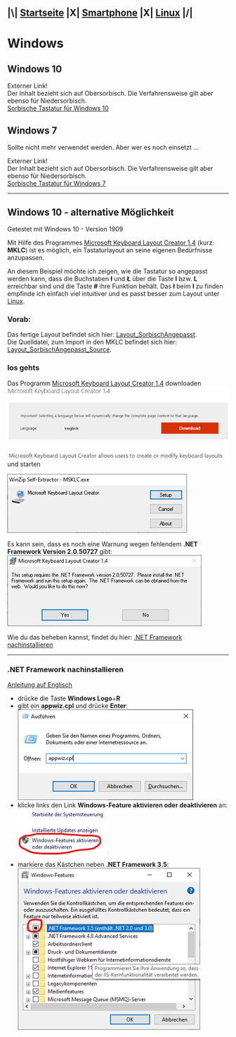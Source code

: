 ## |\\| **[Startseite](README.md)** |X| **[Smartphone](Smartphone.md)** |X| **[Linux](Linux.md)** |/|  

# Windows

## Windows 10

Externer Link!  
Der Inhalt bezieht sich auf Obersorbisch. Die Verfahrensweise gilt aber ebenso für Niedersorbisch.  
[Sorbische Tastatur für Windows 10](https://domizna.org/index.php?id=3187)


## Windows 7

Sollte nicht mehr verwendet werden. Aber wer es noch einsetzt ...

Externer Link!  
Der Inhalt bezieht sich auf Obersorbisch. Die Verfahrensweise gilt aber ebenso für Niedersorbisch.  
[Sorbische Tastatur für Windows 7](https://domizna.org/index.php?id=2046)

---

## Windows 10 - alternative Möglichkeit

Getestet mit Windows 10 - Version 1909  

Mit Hilfe des Programmes [Microsoft Keyboard Layout Creator 1.4](https://www.microsoft.com/en-us/download/details.aspx?id=22339) (kurz: **MKLC**) ist es möglich, ein Tastaturlayout an seine eigenen Bedürfnisse anzupassen.  

An diesem Beispiel möchte ich zeigen, wie die Tastatur so angepasst werden kann, dass die Buchstaben **ł** und **Ł** über die Taste **l** bzw. **L** erreichbar sind und die Taste **#** ihre Funktion behält. Das **ł** beim **l** zu finden empfinde ich einfach viel intuitiver und es passt besser zum Layout unter [Linux](Linux.md).  

### Vorab:
Das fertige Layout befindet sich hier: [Layout_SorbischAngepasst](files/Layout_SorbischAngepasst.7z).  
Die Quelldatei, zum Import in den MKLC befindet sich hier: [Layout_SorbischAngepasst_Source](files/Layout_SorbischAngepasst_Source.klc).  

### los gehts
Das Programm [Microsoft Keyboard Layout Creator 1.4](https://www.microsoft.com/en-us/download/details.aspx?id=22339) downloaden  
![MKLC Internet](assets/01_MKLC.png)  
und starten  

![MKLC gestartet](assets/02_MKLC.png)  

Es kann sein, dass es noch eine Warnung wegen fehlendem **.NET Framework Version 2.0.50727** gibt:  
![Warnung zu fehlendem .NET](assets/03_WarungDotNet.png)  

Wie du das beheben kannst, findet du hier: [.NET Framework nachinstallieren](#.NET_Framework_nachinstallieren)  


---
### .NET Framework nachinstallieren

[Anleitung auf Englisch](https://answers.microsoft.com/en-us/windows/forum/windows_10-hardware/microsoft-keyboard-layout-creator-14-instalation/092881f1-470b-4a66-889f-59e868c6b25a?auth=1)

- drücke die Taste **Windows Logo**+**R**
- gibt ein **appwiz.cpl** und drücke **Enter**:  
![appwiz.cpl](assets/100_appwiz.cpl.png)  
- klicke links den Link **Windows-Feature aktivieren oder deaktivieren** an:  
![Windows-Features](assets/101_WindowsFeatures.png)  
- markiere das Kästchen neben **.NET Framework 3.5**:  
![.NET Framework 3.5](assets/102_NETFramework35.png)  
